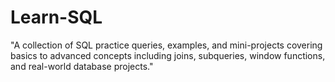 # Learn-SQL
"A collection of SQL practice queries, examples, and mini-projects covering basics to advanced concepts including joins, subqueries, window functions, and real-world database projects."
